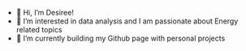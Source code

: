 - 👋 Hi, I’m Desiree! 
- 👀 I’m interested in data analysis and I am passionate about Energy related topics  
- 🌱 I’m currently building my Github page with personal projects

<!---
black-dalia/black-dalia is a ✨ special ✨ repository because its `README.md` (this file) appears on your GitHub profile.
You can click the Preview link to take a look at your changes.
--->
